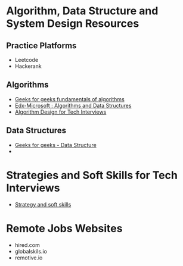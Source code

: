 # Algorithm, Data Structure and System Design Resources

## Practice Platforms
* Leetcode
* Hackerank

## Algorithms
* [Geeks for geeks fundamentals of algorithms](https://www.geeksforgeeks.org/fundamentals-of-algorithms/)
* [Edx-Microsoft : Algorithms and Data Structures](https://courses.edx.org/courses/course-v1:Microsoft+DEV285x+1T2019a/)
* [Algorithm Design for Tech Interviews](https://www.hiredintech.com/courses/algorithm-design)

## Data Structures
* [Geeks for geeks - Data Structure](https://www.geeksforgeeks.org/data-structures/)
* 

# Strategies and Soft Skills for Tech Interviews
* [Strategy and soft skills](https://www.hiredintech.com/courses/interview-strategies)


# Remote Jobs Websites
* hired.com
* globalskils.io
* remotive.io
